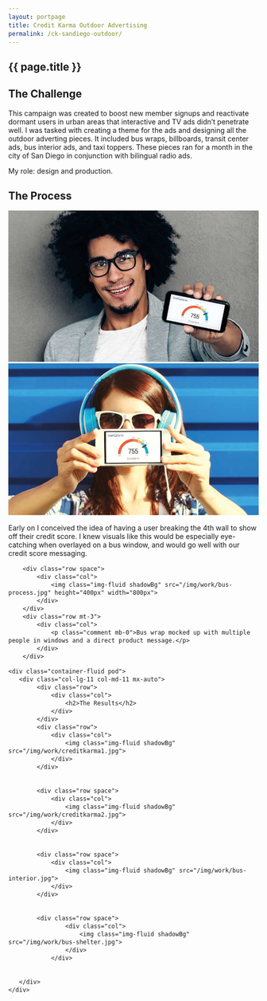 ```yaml
---
layout: portpage
title: Credit Karma Outdoor Advertising
permalink: /ck-sandiego-outdoor/
---
```

<section id="portfolioHero">
        <div class="container-fluid">
            <div class="row">
                <div class="col-lg-11 col-md-11 mx-auto">
                    <h1 class="text-center">{{ page.title }}</h1>
                </div>
            </div>
             <div class="row">
               <div class="bar mx-auto"></div> 
            </div> 
        </div>
    </section>
<section id="portfolioMain">
       
<!--the challenge-->

<div class="container-fluid pod">
   <div class="col-lg-11 col-md-11 mx-auto">
        <div class="row">
            <div class="col">
                <h2>The Challenge</h2>
                <p class="mb-0">This campaign was created to boost new member signups and reactivate dormant users in urban areas that interactive and TV ads didn’t penetrate well. I was tasked with creating a theme for the ads and designing all the outdoor adverting pieces. It included bus wraps, billboards, transit center ads, bus interior ads, and taxi toppers. These pieces ran for a month in the city of San Diego in conjunction with bilingual radio ads. </p>
                <p class="role">My role: design and production.</p>
            </div>
        </div>
   </div>
</div>

<!--the challenge end -->


<!--the process-->
<div class="container-fluid pod">
<div class="col-lg-11 col-md-11 mx-auto">
        <div class="row">
            <div class="col">
                <h2>The Process</h2>
            </div>
        </div>
        <div class="row">
            <div class="col">
                <img class="img-fluid shadowBg" src="/img/work/sd-process.jpg">
            </div>
            <div class="col">
            <img class="img-fluid shadowBg" src="/img/work/sd-process-2.jpg">
            </div>
        </div>
        <div class="row mt-3">
            <div class="col">
                <p class="comment mb-0">Early on I conceived the idea of having a user breaking the 4th wall to show off their credit score. I knew visuals like this would be especially eye-catching when overlayed on a bus window, and would go well with our credit score messaging.</p>
            </div>
        </div>
    
        <div class="row space">
            <div class="col">
                <img class="img-fluid shadowBg" src="/img/work/bus-process.jpg" height="400px" width="800px">
            </div>
        </div>
        <div class="row mt-3">
            <div class="col">
                <p class="comment mb-0">Bus wrap mocked up with multiple people in windows and a direct product message.</p>
            </div>
        </div>
</div>
</div>
<!--the process end-->

<!--the final product-->

    <div class="container-fluid pod">
       <div class="col-lg-11 col-md-11 mx-auto">
            <div class="row">
                <div class="col">
                    <h2>The Results</h2>
                </div>
            </div>
            <div class="row">
                <div class="col">
                    <img class="img-fluid shadowBg" src="/img/work/creditkarma1.jpg">
                </div>
            </div>
           
    
            <div class="row space">
                <div class="col">
                    <img class="img-fluid shadowBg" src="/img/work/creditkarma2.jpg">
                </div>
            </div>
           
    
            <div class="row space">
                <div class="col">
                    <img class="img-fluid shadowBg" src="/img/work/bus-interior.jpg">
                </div>
            </div>
           

            <div class="row space">
                    <div class="col">
                        <img class="img-fluid shadowBg" src="/img/work/bus-shelter.jpg">
                    </div>
                </div>
                

       </div>
    </div>

<!--the final product end-->

</section>